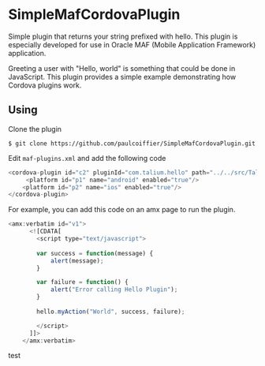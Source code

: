 # SimpleMafCordovaPlugin

Simple plugin that returns your string prefixed with hello. This plugin is especially developed for use in Oracle MAF (Mobile Application Framework) application.

Greeting a user with "Hello, world" is something that could be done in JavaScript. This plugin provides a simple example demonstrating how Cordova plugins work.

## Using

Clone the plugin

    $ git clone https://github.com/paulcoiffier/SimpleMafCordovaPlugin.git

Edit `maf-plugins.xml` and add the following code

```java
<cordova-plugin id="c2" pluginId="com.talium.hello" path="../../src/TaliumCordovaPlugin/">
     <platform id="p1" name="android" enabled="true"/>
    <platform id="p2" name="ios" enabled="true"/>
</cordova-plugin>
```   

For example, you can add this code on an amx page to run the plugin.
```js
<amx:verbatim id="v1">
      <![CDATA[
        <script type="text/javascript">
        
        var success = function(message) {
            alert(message);
        }

        var failure = function() {
            alert("Error calling Hello Plugin");
        }
    
        hello.myAction("World", success, failure);

        </script>
      ]]>
    </amx:verbatim>
```
test
